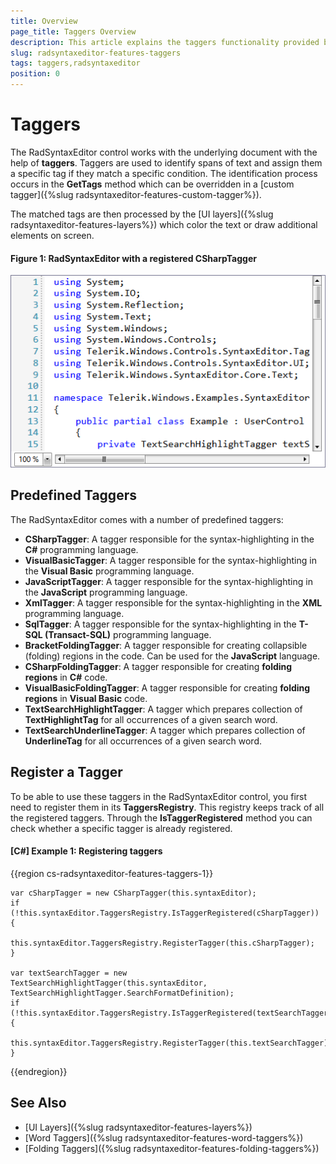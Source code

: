 ```yaml
---
title: Overview
page_title: Taggers Overview
description: This article explains the taggers functionality provided by the RadSyntaxEditor control.
slug: radsyntaxeditor-features-taggers
tags: taggers,radsyntaxeditor
position: 0
---
```


# Taggers

The RadSyntaxEditor control works with the underlying document with the help of **taggers**. Taggers are used to identify spans of text and assign them a specific tag if they match a specific condition. The identification process occurs in the **GetTags** method which can be overridden in a [custom tagger]({%slug radsyntaxeditor-features-custom-tagger%}).

The matched tags are then processed by the [UI layers]({%slug radsyntaxeditor-features-layers%}) which color the text or draw additional elements on screen.

#### Figure 1: RadSyntaxEditor with a registered CSharpTagger

![RadSyntaxEditor with a registered CSharpTagger](../../images/syntaxeditor_getting-started-3.png)

## Predefined Taggers

The RadSyntaxEditor comes with a number of predefined taggers:

* **CSharpTagger**: A tagger responsible for the syntax-highlighting in the **C#** programming language.
* **VisualBasicTagger**: A tagger responsible for the syntax-highlighting in the **Visual Basic** programming language.
* **JavaScriptTagger**: A tagger responsible for the syntax-highlighting in the **JavaScript** programming language.
* **XmlTagger**: A tagger responsible for the syntax-highlighting in the **XML** programming language.
* **SqlTagger**: A tagger responsible for the syntax-highlighting in the **T-SQL (Transact-SQL)** programming language.
* **BracketFoldingTagger**: A tagger responsible for creating collapsible (folding) regions in the code. Can be used for the **JavaScript** language.
* **CSharpFoldingTagger**: A tagger responsible for creating **folding regions** in **C#** code.
* **VisualBasicFoldingTagger**: A tagger responsible for creating **folding regions** in **Visual Basic** code.
* **TextSearchHighlightTagger**: A tagger which prepares collection of **TextHighlightTag** for all occurrences of a given search word.
* **TextSearchUnderlineTagger**: A tagger which prepares collection of **UnderlineTag** for all occurrences of a given search word.

## Register a Tagger

To be able to use these taggers in the RadSyntaxEditor control, you first need to register them in its **TaggersRegistry**. This registry keeps track of all the registered taggers. Through the **IsTaggerRegistered** method you can check whether a specific tagger is already registered.

#### __[C#] Example 1: Registering taggers__
{{region cs-radsyntaxeditor-features-taggers-1}}
    
    var cSharpTagger = new CSharpTagger(this.syntaxEditor);            
    if (!this.syntaxEditor.TaggersRegistry.IsTaggerRegistered(cSharpTagger))
    {
        this.syntaxEditor.TaggersRegistry.RegisterTagger(this.cSharpTagger);
    }

    var textSearchTagger = new TextSearchHighlightTagger(this.syntaxEditor, TextSearchHighlightTagger.SearchFormatDefinition);
    if (!this.syntaxEditor.TaggersRegistry.IsTaggerRegistered(textSearchTagger))
    {
        this.syntaxEditor.TaggersRegistry.RegisterTagger(this.textSearchTagger);
    }
{{endregion}}

## See Also

* [UI Layers]({%slug radsyntaxeditor-features-layers%})
* [Word Taggers]({%slug radsyntaxeditor-features-word-taggers%})
* [Folding Taggers]({%slug radsyntaxeditor-features-folding-taggers%})